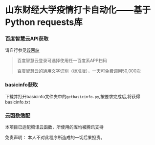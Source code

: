 # 山东财经大学疫情打卡自动化——基于Python requests库
### 百度智慧云API获取
请自行参见[该网站](https://cloud.baidu.com/doc/OCR/s/dk3iqnq51)
> 百度智慧云登录可选择使用任一百度系APP扫码
> 
> 百度智慧云的通用文字识别（标准版），一天可免费调用50,000次


### basicinfo获取
下载并打开basicinfo文件夹中的<code>getbasicinfo.py</code>,按要求完成后,将获得basicinfo.txt

### 云函数适配
本项目已适配腾讯云函数，所使用的库均被腾讯支持

免责声明：
本人不对此程序所造成的一切后果担责。
